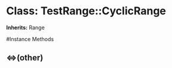 # Class: TestRange::CyclicRange
**Inherits:** Range
    




#Instance Methods
## <=>(other) [](#method-i-<=>)

